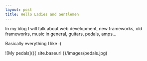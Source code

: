 ```yaml
---
layout: post
title: Hello Ladies and Gentlemen
---
```


In my blog I will talk about web development, new frameworks, old frameworks, music in general, guitars, pedals, amps...

Basically everything I like :)

![My pedals]({{ site.baseurl }}/images/pedals.jpg)
